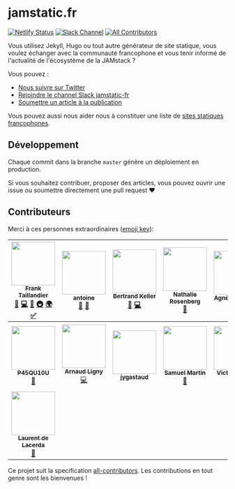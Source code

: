 # jamstatic.fr

[![Netlify Status](https://api.netlify.com/api/v1/badges/5f02cf72-0ba6-4fd3-a606-29262d8d8606/deploy-status)](https://app.netlify.com/sites/jamstatic/deploys)
[![Slack Channel](https://jamstatic.herokuapp.com/badge.svg)](https://jamstatic.herokuapp.com)
[![All Contributors](https://img.shields.io/badge/all_contributors-15-orange.svg?style=flat-square)](#contributors)


Vous utilisez Jekyll, Hugo ou tout autre générateur de site statique, vous
voulez échanger avec la communauté francophone et vous tenir informé de
l'actualité de l'écosystème de la JAMstack ?

Vous pouvez :

* [Nous suivre sur Twitter](https://twitter.com/jamstatic_fr)
* [Rejoindre le channel Slack jamstatic-fr](https://jamstatic.herokuapp.com/)
* [Soumettre un article à la  publication](https://github.com/jamstatic/jamstatic-fr/projects/1)

Vous pouvez aussi nous aider nous à constituer une liste de [sites statiques francophones](https://github.com/jamstatic/jamstatic-fr/wiki/Sources-des-sites-francophones).

## Développement

Chaque commit dans la branche `master` génère un déploiement en production.

Si vous souhaitez contribuer, proposer des articles, vous pouvez ouvrir une
issue ou soumettre directement une pull request :heart:

## Contributeurs

Merci à ces personnes extraordinaires ([emoji key](https://github.com/kentcdodds/all-contributors#emoji-key)):

<!-- ALL-CONTRIBUTORS-LIST:START - Do not remove or modify this section -->
<!-- prettier-ignore -->
| [<img src="https://avatars3.githubusercontent.com/u/103008?v=4" width="100px;"/><br /><sub><b>Frank Taillandier</b></sub>](https://frank.taillandier.me)<br />[📝](#blog-DirtyF "Blogposts") [💻](https://github.com/jamstatic/jamstatic-fr/commits?author=DirtyF "Code") [🎨](#design-DirtyF "Design") [🚇](#infra-DirtyF "Infrastructure (Hosting, Build-Tools, etc)") [🌍](#translation-DirtyF "Translation") [✅](#tutorial-DirtyF "Tutorials") | [<img src="https://avatars2.githubusercontent.com/u/6869488?v=4" width="100px;"/><br /><sub><b>antoine</b></sub>](https://www.quaternum.net)<br />[📝](#blog-antoinentl "Blogposts") [👀](#review-antoinentl "Reviewed Pull Requests") | [<img src="https://avatars2.githubusercontent.com/u/1500301?v=4" width="100px;"/><br /><sub><b>Bertrand Keller</b></sub>](http://bertrandkeller.info)<br />[📝](#blog-bertrandkeller "Blogposts") [💻](https://github.com/jamstatic/jamstatic-fr/commits?author=bertrandkeller "Code") | [<img src="https://avatars0.githubusercontent.com/u/2006947?v=4" width="100px;"/><br /><sub><b>Nathalie Rosenberg</b></sub>](https://github.com/Natouille)<br />[👀](#review-Natouille "Reviewed Pull Requests") | [<img src="https://avatars0.githubusercontent.com/u/1035145?v=4" width="100px;"/><br /><sub><b>Agnès Haasser</b></sub>](https://tut-tuuut.github.io)<br />[👀](#review-tut-tuuut "Reviewed Pull Requests") | [<img src="https://avatars0.githubusercontent.com/u/284742?v=4" width="100px;"/><br /><sub><b>Boris SCHAPIRA</b></sub>](https://borisschapira.com)<br />[📝](#blog-borisschapira "Blogposts") [👀](#review-borisschapira "Reviewed Pull Requests") | [<img src="https://avatars2.githubusercontent.com/u/78213?v=4" width="100px;"/><br /><sub><b>Nicolas Hoizey</b></sub>](https://nicolas-hoizey.com/)<br />[👀](#review-nhoizey "Reviewed Pull Requests") |
| :---: | :---: | :---: | :---: | :---: | :---: | :---: |
| [<img src="https://avatars2.githubusercontent.com/u/1941272?v=4" width="100px;"/><br /><sub><b>P45QU10U</b></sub>](https://github.com/P45QU10U)<br />[👀](#review-P45QU10U "Reviewed Pull Requests") | [<img src="https://avatars0.githubusercontent.com/u/80580?v=4" width="100px;"/><br /><sub><b>Arnaud Ligny</b></sub>](http://narno.org)<br />[💻](https://github.com/jamstatic/jamstatic-fr/commits?author=Narno "Code") | [<img src="https://avatars3.githubusercontent.com/u/1499325?v=4" width="100px;"/><br /><sub><b>jygastaud</b></sub>](http://gastaud.io)<br /> | [<img src="https://avatars3.githubusercontent.com/u/34697?v=4" width="100px;"/><br /><sub><b>Samuel Martin</b></sub>](http://blog.creaone.fr)<br />[👀](#review-martinsam "Reviewed Pull Requests") | [<img src="https://avatars0.githubusercontent.com/u/9438102?v=4" width="100px;"/><br /><sub><b>Victor Massé</b></sub>](http://inwardmovement.fr)<br />[👀](#review-inwardmovement "Reviewed Pull Requests") | [<img src="https://avatars1.githubusercontent.com/u/174418?v=4" width="100px;"/><br /><sub><b>Christophe Ducamp</b></sub>](https://christopheducamp.com/)<br />[👀](#review-ChristopheDucamp "Reviewed Pull Requests") | [<img src="https://avatars3.githubusercontent.com/u/2088264?v=4" width="100px;"/><br /><sub><b>Corinne Schillinger</b></sub>](https://github.com/inseo)<br />[👀](#review-inseo "Reviewed Pull Requests") |
| [<img src="https://avatars1.githubusercontent.com/u/6553086?v=4" width="100px;"/><br /><sub><b>Laurent de Lacerda</b></sub>](http://laurent.la)<br />[👀](#review-laurent-d "Reviewed Pull Requests") |
<!-- ALL-CONTRIBUTORS-LIST:END -->

Ce projet suit la specification [all-contributors](https://github.com/kentcdodds/all-contributors).
Les contributions en tout genre sont les bienvenues !
